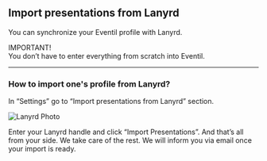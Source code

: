 ## Import presentations from Lanyrd

You can synchronize your Eventil profile with Lanyrd.

<article class="message is-warning">
  <div class="message-header">
    IMPORTANT!
  </div>
  <div class="message-body">
    You don’t have to enter everything from scratch into Eventil.
  </div>
</article>

---

### How to import one's profile from Lanyrd?

In “Settings” go to “Import presentations from Lanyrd” section.

![Lanyrd Photo](/images/lanyrd-new.svg)

Enter your Lanyrd handle and click “Import Presentations”. And that’s all from your side. We take care of the rest. We will inform you via email once your import is ready.
